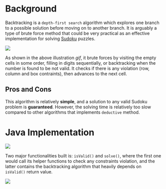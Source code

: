 # Background

Backtracking is a `depth-first search` algorithm which explores one branch to a possible solution before moving on to another branch. It is arguably a type of brute force method that could be very practical as an effective implementation for solving [Sudoku](https://en.wikipedia.org/wiki/Sudoku_solving_algorithms#Backtracking) puzzles.

![](https://upload.wikimedia.org/wikipedia/commons/8/8c/Sudoku_solved_by_bactracking.gif)

As shown in the above illustration _gif_, it brute forces by visiting the empty cells in some order, filling in digits sequentially, or backtracking when the number is found to be not valid. It checks if there is any violation (row, column and box contraints), then advances to the next cell.

## Pros and Cons

This algorithm is relatively **simple**, and a solution to any valid Sudoku problem is **guaranteed**. However, the solving time is relatively too slow compared to other algorithms that implements `deductive` method.

# Java Implementation

[![](https://repl.it/badge/github/grrlic/sudoku-solver)](https://repl.it/@grrlic/sudoku-solver#Main.java "run on repl.it")

Two major functionalities built is: `isValid()` and `solve()`, where the first one would call its helper functions to check any constraints violation, and the latter contains the backtracking algorithm that heavily depends on `isValid()` return value.

![](./sudoku.gif)
